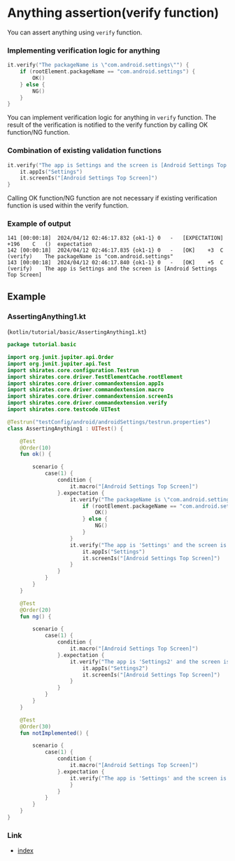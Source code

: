# Anything assertion(verify function)

You can assert anything using `verify` function.

### Implementing verification logic for anything

```kotlin
it.verify("The packageName is \"com.android.settings\"") {
    if (rootElement.packageName == "com.android.settings") {
        OK()
    } else {
        NG()
    }
}
```

You can implement verification logic for anything in `verify` function.
The result of the verification is notified to the verify function by calling OK function/NG function.

### Combination of existing validation functions

```kotlin
it.verify("The app is Settings and the screen is [Android Settings Top Screen]") {
    it.appIs("Settings")
    it.screenIs("[Android Settings Top Screen]")
}
```

Calling OK function/NG function are not necessary if existing verification function is used within the verify function.

### Example of output

```
141	[00:00:18]	2024/04/12 02:46:17.832	{ok1-1}	0	-	[EXPECTATION]	+196	C	()	expectation
142	[00:00:18]	2024/04/12 02:46:17.835	{ok1-1}	0	-	[OK]	+3	C	(verify)	The packageName is "com.android.settings"
143	[00:00:18]	2024/04/12 02:46:17.840	{ok1-1}	0	-	[OK]	+5	C	(verify)	The app is Settings and the screen is [Android Settings Top Screen]
```

## Example

### AssertingAnything1.kt

(`kotlin/tutorial/basic/AssertingAnything1.kt`)

```kotlin
package tutorial.basic

import org.junit.jupiter.api.Order
import org.junit.jupiter.api.Test
import shirates.core.configuration.Testrun
import shirates.core.driver.TestElementCache.rootElement
import shirates.core.driver.commandextension.appIs
import shirates.core.driver.commandextension.macro
import shirates.core.driver.commandextension.screenIs
import shirates.core.driver.commandextension.verify
import shirates.core.testcode.UITest

@Testrun("testConfig/android/androidSettings/testrun.properties")
class AssertingAnything1 : UITest() {

    @Test
    @Order(10)
    fun ok() {

        scenario {
            case(1) {
                condition {
                    it.macro("[Android Settings Top Screen]")
                }.expectation {
                    it.verify("The packageName is \"com.android.settings\"") {
                        if (rootElement.packageName == "com.android.settings") {
                            OK()
                        } else {
                            NG()
                        }
                    }
                    it.verify("The app is 'Settings' and the screen is [Android Settings Top Screen]") {
                        it.appIs("Settings")
                        it.screenIs("[Android Settings Top Screen]")
                    }
                }
            }
        }
    }

    @Test
    @Order(20)
    fun ng() {

        scenario {
            case(1) {
                condition {
                    it.macro("[Android Settings Top Screen]")
                }.expectation {
                    it.verify("The app is 'Settings2' and the screen is [Android Settings Top Screen]") {
                        it.appIs("Settings2")
                        it.screenIs("[Android Settings Top Screen]")
                    }
                }
            }
        }
    }

    @Test
    @Order(30)
    fun notImplemented() {

        scenario {
            case(1) {
                condition {
                    it.macro("[Android Settings Top Screen]")
                }.expectation {
                    it.verify("The app is 'Settings' and the screen is [Android Settings Top Screen]") {
                    }
                }
            }
        }
    }
}
```

### Link

- [index](../../../index.md)

